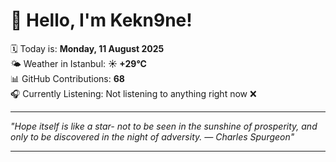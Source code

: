 # 👋 Hello, I'm Kekn9ne!

🗓️ Today is: **Monday, 11 August 2025**  
🌤️ Weather in Istanbul: **☀️   +29°C**  
📊 GitHub Contributions: **68**  
🎧 Currently Listening: Not listening to anything right now ❌

---

_"Hope itself is like a star- not to be seen in the sunshine of prosperity, and only to be discovered in the night of adversity. — *Charles Spurgeon*"_

---
